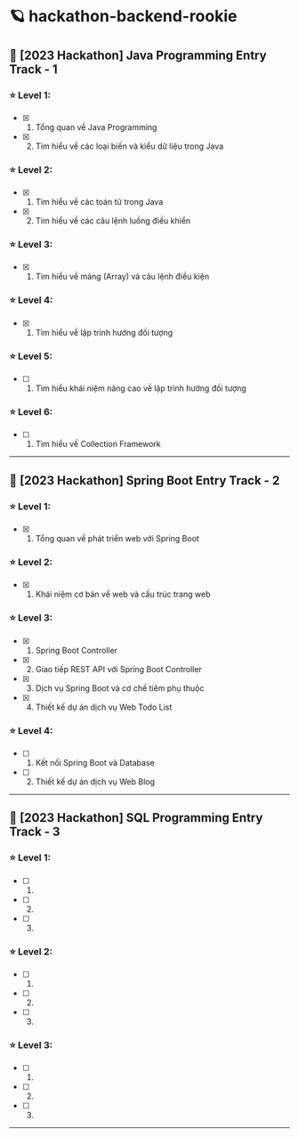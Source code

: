 # 🪐 hackathon-backend-rookie
## :jigsaw: [2023 Hackathon] Java Programming Entry Track - 1
### ⭐ Level 1:
- [x] 1. Tổng quan về Java Programming
- [x] 2. Tìm hiểu về các loại biến và kiểu dữ liệu trong Java

### ⭐ Level 2:
- [x] 1. Tìm hiểu về các toán tử trong Java
- [x] 2. Tìm hiểu về các câu lệnh luồng điều khiển

### ⭐ Level 3:
- [x] 1. Tìm hiểu về mảng (Array) và câu lệnh điều kiện

### ⭐ Level 4:
- [x] 1. Tìm hiểu về lập trình hướng đối tượng

### ⭐ Level 5:
- [ ] 1. Tìm hiểu khái niệm nâng cao về lập trình hướng đối tượng

### ⭐ Level 6:
- [ ] 1. Tìm hiểu về Collection Framework

___

## :jigsaw: [2023 Hackathon] Spring Boot Entry Track - 2
### ⭐ Level 1:
- [x] 1. Tổng quan về phát triển web với Spring Boot

### ⭐ Level 2:
- [x] 1. Khái niệm cơ bản về web và cấu trúc trang web

### ⭐ Level 3:
- [x] 1. Spring Boot Controller
- [x] 2. Giao tiếp REST API với Spring Boot Controller
- [x] 3. Dịch vụ Spring Boot và cơ chế tiêm phụ thuộc
- [x] 4. Thiết kế dự án dịch vụ Web Todo List

### ⭐ Level 4:
- [ ] 1. Kết nối Spring Boot và Database
- [ ] 2. Thiết kế dự án dịch vụ Web Blog

___ 

## :jigsaw: [2023 Hackathon] SQL Programming Entry Track - 3
### ⭐ Level 1:
- [ ] 1. 
- [ ] 2.
- [ ] 3.

### ⭐ Level 2:
- [ ] 1. 
- [ ] 2.
- [ ] 3. 

### ⭐ Level 3:
- [ ] 1.
- [ ] 2.
- [ ] 3.

___

